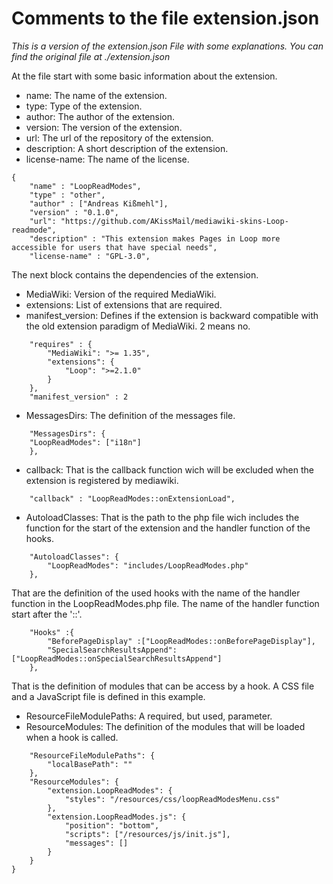 # Comments to the file extension.json
*This is a version of the extension.json File with some explanations. You can find the original file at ./extension.json*

At the file start with some basic information about the extension.
* name: The name of the extension.
* type: Type of the extension.
* author: The author of the extension.
* version: The version of the extension.
* url: The url of the repository of the extension.
* description: A short description of the extension.
* license-name: The name of the license.
```
{
	"name" : "LoopReadModes",
	"type" : "other",
	"author" : ["Andreas Kißmehl"],
	"version" : "0.1.0",
	"url": "https://github.com/AKissMail/mediawiki-skins-Loop-readmode",
	"description" : "This extension makes Pages in Loop more accessible for users that have special needs",
	"license-name" : "GPL-3.0",
```
The next block contains the dependencies of the extension. 
* MediaWiki: Version of the required MediaWiki.
* extensions: List of extensions that are required.
* manifest_version: Defines if the extension is backward compatible with the old extension paradigm of MediaWiki. 2 means no. 
```
	"requires" : {
		"MediaWiki": ">= 1.35",
		"extensions": {
			"Loop": ">=2.1.0"
		}
	},
	"manifest_version" : 2
```
* MessagesDirs: The definition of the messages file. 
```
	"MessagesDirs": {
	"LoopReadModes": ["i18n"]
	},
```
* callback: That is the callback function wich will be excluded when the extension is registered by mediawiki.
```
	"callback" : "LoopReadModes::onExtensionLoad",
```
* AutoloadClasses: That is the path to the php file wich includes the function for the start of the extension and the handler function of the hooks. 
```
	"AutoloadClasses": {
		"LoopReadModes": "includes/LoopReadModes.php"
	},
```
That are the definition of the used hooks with the name of the handler function in the LoopReadModes.php file. 
The name of the handler function start after the '::'.  
```
	"Hooks" :{
		"BeforePageDisplay" :["LoopReadModes::onBeforePageDisplay"],
		"SpecialSearchResultsAppend":["LoopReadModes::onSpecialSearchResultsAppend"]
	},
```


That is the definition of modules that can be access by a hook. A CSS file and a JavaScript file is defined in this example. 
* ResourceFileModulePaths: A required, but used, parameter.
* ResourceModules: The definition of the modules that will be loaded when a hook is called. 
```
	"ResourceFileModulePaths": {
		"localBasePath": ""
	},
	"ResourceModules": {
		"extension.LoopReadModes": {
			"styles": "/resources/css/loopReadModesMenu.css"
		},
		"extension.LoopReadModes.js": {
			"position": "bottom",
			"scripts": ["/resources/js/init.js"],
			"messages": []
		}
	}
}
```

